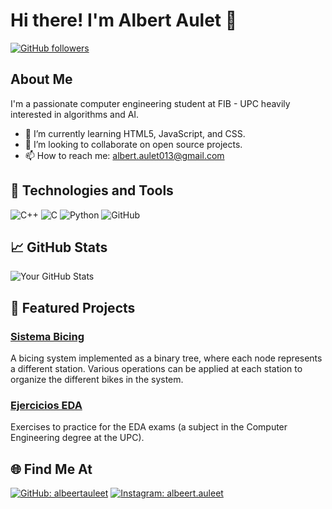 # Hi there! I'm Albert Aulet 👋

[![GitHub followers](https://img.shields.io/github/followers/albeertauleet?style=social)](https://github.com/albeertauleet)

## About Me

I'm a passionate computer engineering student at FIB - UPC heavily interested in algorithms and AI.

- 🌱 I’m currently learning HTML5, JavaScript, and CSS.
- 👯 I’m looking to collaborate on open source projects.
- 📫 How to reach me: albert.aulet013@gmail.com

## 🚀 Technologies and Tools

![C++](https://img.shields.io/badge/-C++-00599C?style=flat-square&logo=c%2B%2B)
![C](https://img.shields.io/badge/-C-A8B9CC?style=flat-square&logo=c)
![Python](https://img.shields.io/badge/-Python-black?style=flat-square&logo=python)
![GitHub](https://img.shields.io/badge/-GitHub-181717?style=flat-square&logo=github)

## 📈 GitHub Stats

![Your GitHub Stats](https://github-readme-stats.vercel.app/api?username=albeertauleet&show_icons=true&hide_border=true&theme=radical)

## 📌 Featured Projects

### [Sistema Bicing](https://github.com/albeertauleet/sistema-bicing)
A bicing system implemented as a binary tree, where each node represents a different station. Various operations can be applied at each station to organize the different bikes in the system.

### [Ejercicios EDA](https://github.com/albeertauleet/ejercicios-eda)
Exercises to practice for the EDA exams (a subject in the Computer Engineering degree at the UPC).

## 🌐 Find Me At

[![GitHub: albeertauleet](https://img.shields.io/github/followers/albeertauleet?style=social)](https://github.com/albeertauleet)
[![Instagram: albeert.auleet](https://img.shields.io/badge/-albeert.auleet-E4405F?style=flat-square&logo=instagram&logoColor=white&link=https://www.instagram.com/albeert.auleet/)](https://www.instagram.com/albeert.auleet/)
